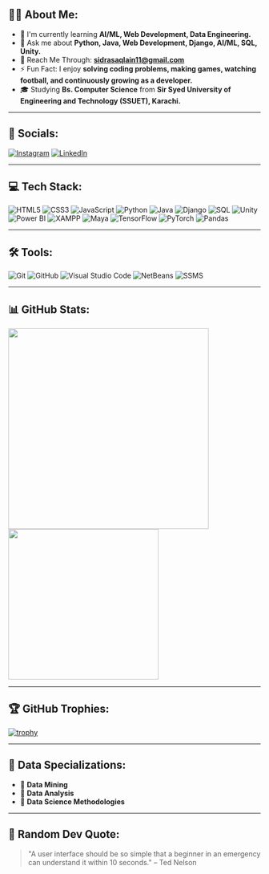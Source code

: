 ## 👩‍💻 About Me:
- 🌱 I'm currently learning **AI/ML, Web Development, Data Engineering.**
- 💬 Ask me about **Python, Java, Web Development, Django, AI/ML, SQL, Unity.**
- 📩 Reach Me Through: **sidrasaqlain11@gmail.com**
- ⚡ Fun Fact: I enjoy **solving coding problems, making games, watching football, and continuously growing as a developer.**
- 🎓 Studying **Bs. Computer Science** from **Sir Syed University of Engineering and Technology (SSUET), Karachi.**

---

## 🔗 Socials:
[![Instagram](https://img.shields.io/badge/Instagram-%23E4405F.svg?style=for-the-badge&logo=instagram&logoColor=white)](https://www.instagram.com/)
[![LinkedIn](https://img.shields.io/badge/LinkedIn-%230077B5.svg?style=for-the-badge&logo=linkedin&logoColor=white)](https://www.linkedin.com/in/sidrabibi45?utm_source=share&utm_campaign=share_via&utm_content=profile&utm_medium=android_app)

---

## 💻 Tech Stack:
![HTML5](https://img.shields.io/badge/HTML5-%23E34F26.svg?style=for-the-badge&logo=html5&logoColor=white)
![CSS3](https://img.shields.io/badge/CSS3-%231572B6.svg?style=for-the-badge&logo=css3&logoColor=white)
![JavaScript](https://img.shields.io/badge/JavaScript-%23323330.svg?style=for-the-badge&logo=javascript&logoColor=%23F7DF1E)
![Python](https://img.shields.io/badge/Python-%2314354C.svg?style=for-the-badge&logo=python&logoColor=white)
![Java](https://img.shields.io/badge/Java-%23ED8B00.svg?style=for-the-badge&logo=openjdk&logoColor=white)
![Django](https://img.shields.io/badge/Django-%23092E20.svg?style=for-the-badge&logo=django&logoColor=white)
![SQL](https://img.shields.io/badge/SQL-%2307405e.svg?style=for-the-badge&logo=mysql&logoColor=white)
![Unity](https://img.shields.io/badge/Unity-%23000000.svg?style=for-the-badge&logo=unity&logoColor=white)
![Power BI](https://img.shields.io/badge/PowerBI-F2C811?style=for-the-badge&logo=powerbi&logoColor=black)
![XAMPP](https://img.shields.io/badge/XAMPP-FB7A24?style=for-the-badge&logo=xampp&logoColor=white)
![Maya](https://img.shields.io/badge/Maya-00B1E7?style=for-the-badge&logo=autodesk&logoColor=white)
![TensorFlow](https://img.shields.io/badge/TensorFlow-FF6F00?style=for-the-badge&logo=tensorflow&logoColor=white)
![PyTorch](https://img.shields.io/badge/PyTorch-EE4C2C?style=for-the-badge&logo=pytorch&logoColor=white)
![Pandas](https://img.shields.io/badge/Pandas-150458?style=for-the-badge&logo=pandas&logoColor=white)

---

## 🛠️ Tools:
![Git](https://img.shields.io/badge/Git-F05032?style=for-the-badge&logo=git&logoColor=white)
![GitHub](https://img.shields.io/badge/GitHub-181717?style=for-the-badge&logo=github&logoColor=white)
![Visual Studio Code](https://img.shields.io/badge/VS%20Code-007ACC?style=for-the-badge&logo=visualstudiocode&logoColor=white)
![NetBeans](https://img.shields.io/badge/NetBeans-1B6AC6?style=for-the-badge&logo=apache%20netbeans%20ide&logoColor=white)
![SSMS](https://img.shields.io/badge/SSMS-CC2927?style=for-the-badge&logo=microsoftsqlserver&logoColor=white)

---

## 📊 GitHub Stats:
<img src="https://github-readme-stats.vercel.app/api?username=Sidra-009&show_icons=true&theme=radical" width="400"/>
<img src="https://github-readme-stats.vercel.app/api/top-langs/?username=Sidra-009&layout=compact&theme=radical" width="300"/>

---

## 🏆 GitHub Trophies:
[![trophy](https://github-profile-trophy.vercel.app/?username=Sidra-009&theme=onedark&rank=SECRET,SSS,SS,S,A,B,C)](https://github.com/ryo-ma/github-profile-trophy)

---

## 📂 Data Specializations:
- 📌 **Data Mining**
- 📌 **Data Analysis**
- 📌 **Data Science Methodologies**

---

## 💬 Random Dev Quote:
> "A user interface should be so simple that a beginner in an emergency can understand it within 10 seconds." – Ted Nelson
